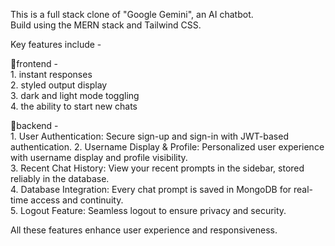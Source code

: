 This is a full stack clone of "Google Gemini", an AI chatbot.  
Build using the MERN stack and Tailwind CSS.  

Key features include -   

🔹frontend -  
    1. instant responses  
    2. styled output display  
    3. dark and light mode toggling  
    4. the ability to start new chats  


🔹backend -  
    1. User Authentication: Secure sign-up and sign-in with JWT-based authentication.
    2. Username Display & Profile: Personalized user experience with username display and profile visibility.  
    3. Recent Chat History: View your recent prompts in the sidebar, stored reliably in the database.  
    4. Database Integration: Every chat prompt is saved in MongoDB for real-time access and continuity.  
    5. Logout Feature: Seamless logout to ensure privacy and security.  

All these features enhance user experience and responsiveness.  
